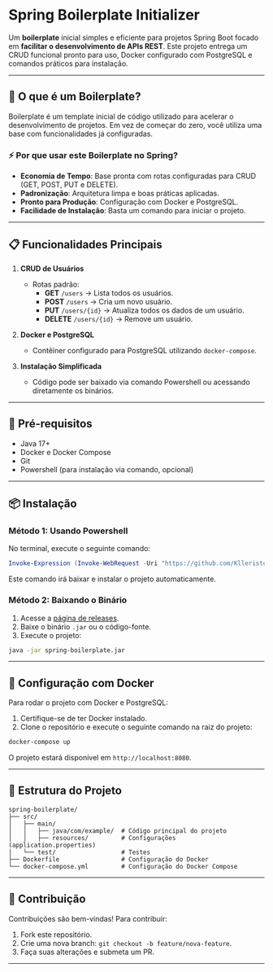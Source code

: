 
# Spring Boilerplate Initializer

Um **boilerplate** inicial simples e eficiente para projetos Spring Boot focado em **facilitar o desenvolvimento de APIs REST**. Este projeto entrega um CRUD funcional pronto para uso, Docker configurado com PostgreSQL e comandos práticos para instalação.

---

## 🚀 O que é um Boilerplate?

Boilerplate é um template inicial de código utilizado para acelerar o desenvolvimento de projetos. Em vez de começar do zero, você utiliza uma base com funcionalidades já configuradas.

### ⚡ Por que usar este Boilerplate no Spring?

- **Economia de Tempo**: Base pronta com rotas configuradas para CRUD (GET, POST, PUT e DELETE).
- **Padronização**: Arquitetura limpa e boas práticas aplicadas.
- **Pronto para Produção**: Configuração com Docker e PostgreSQL.
- **Facilidade de Instalação**: Basta um comando para iniciar o projeto.

---

## 📋 Funcionalidades Principais

1. **CRUD de Usuários**
   - Rotas padrão:
     - **GET** `/users` → Lista todos os usuários.
     - **POST** `/users` → Cria um novo usuário.
     - **PUT** `/users/{id}` → Atualiza todos os dados de um usuário.
     - **DELETE** `/users/{id}` → Remove um usuário.

2. **Docker e PostgreSQL**
   - Contêiner configurado para PostgreSQL utilizando `docker-compose`.

3. **Instalação Simplificada**
   - Código pode ser baixado via comando Powershell ou acessando diretamente os binários.

---

## 🔧 Pré-requisitos

- Java 17+
- Docker e Docker Compose
- Git
- Powershell (para instalação via comando, opcional)

---

## 📦 Instalação

### **Método 1: Usando Powershell**

No terminal, execute o seguinte comando:

```powershell
Invoke-Expression (Invoke-WebRequest -Uri "https://github.com/Klleriston/spring-boilerplate-initializer/releases/download/v1.0.0/install.ps1" -UseBasicParsing -OutFile $env:TEMP\install.ps1); & "$env:TEMP\install.ps1"
```

Este comando irá baixar e instalar o projeto automaticamente.

### **Método 2: Baixando o Binário**

1. Acesse a [página de releases](https://github.com/Klleriston/spring-boilerplate-initializer/releases/tag/v1.0.0).
2. Baixe o binário `.jar` ou o código-fonte.
3. Execute o projeto:

```bash
java -jar spring-boilerplate.jar
```

---

## 🐳 Configuração com Docker

Para rodar o projeto com Docker e PostgreSQL:

1. Certifique-se de ter Docker instalado.
2. Clone o repositório e execute o seguinte comando na raiz do projeto:

```bash
docker-compose up
```

O projeto estará disponível em `http://localhost:8080`.

---

## 📂 Estrutura do Projeto

```plaintext
spring-boilerplate/
├── src/
│   ├── main/
│   │   ├── java/com/example/  # Código principal do projeto
│   │   ├── resources/         # Configurações (application.properties)
│   └── test/                  # Testes
├── Dockerfile                 # Configuração do Docker
└── docker-compose.yml         # Configuração do Docker Compose
```

---

## 🤝 Contribuição

Contribuições são bem-vindas! Para contribuir:

1. Fork este repositório.
2. Crie uma nova branch: `git checkout -b feature/nova-feature`.
3. Faça suas alterações e submeta um PR.

---
